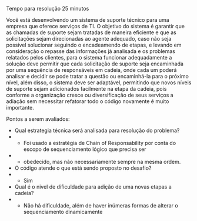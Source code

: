 Tempo para resolução 25 minutos

Você está desenvolvendo um sistema de suporte técnico para uma empresa que oferece serviços de TI. O objetivo do sistema é garantir que as chamadas de suporte sejam tratadas de maneira eficiente e que as solicitações sejam direcionadas ao agente adequado, caso não seja possivel solucionar seguindo o encadeamendo de etapas, e levando em consideração o repasse das informações já analisada e os problemas relatados pelos clientes, para o sistema funcionar adequadamente a solução deve permitir que cada solicitação de suporte seja encaminhada por uma sequência de responsáveis em cadeia, onde cada um poderá analisar e decidir se pode tratar a questão ou encaminhá-la para o próximo nível, além disso, o sistema deve ser adaptável, permitindo que novos níveis de suporte sejam adicionados facilmente na etapa da cadeia, pois conforme a organização cresce ou diversificação de seus serviços a adiação sem necessitar refatorar todo o código novamente é muito importante.

Pontos a serem avaliados:
- Qual estrategia técnica será analisada para resolução do problema?
-  - Foi usado a estratégia de Chain of Responsability por conta do escopo de sequenciamento lógico que precisa ser 
-  - obedecido, mas não necessariamente sempre na mesma ordem. 
- O código atende o que está sendo proposto no desafio?
-  - Sim
- Qual é o nivel de dificuldade para adição de uma novas etapas a cadeia?
-  - Não há dificuldade, além de haver inúmeras formas de alterar o sequenciamento dinamicamente